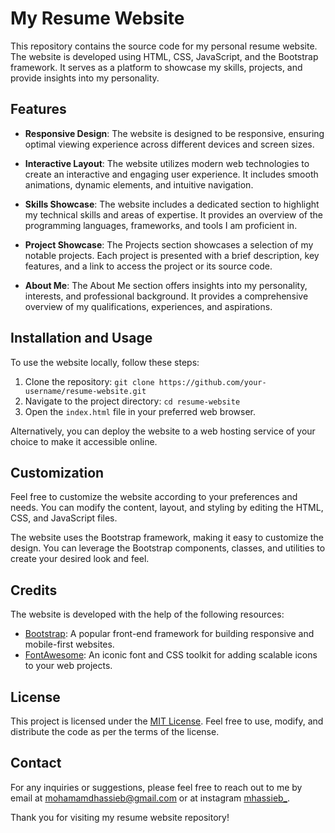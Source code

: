 # My Resume Website

This repository contains the source code for my personal resume website. The website is developed using HTML, CSS, JavaScript, and the Bootstrap framework. It serves as a platform to showcase my skills, projects, and provide insights into my personality.

## Features

- **Responsive Design**: The website is designed to be responsive, ensuring optimal viewing experience across different devices and screen sizes.

- **Interactive Layout**: The website utilizes modern web technologies to create an interactive and engaging user experience. It includes smooth animations, dynamic elements, and intuitive navigation.

- **Skills Showcase**: The website includes a dedicated section to highlight my technical skills and areas of expertise. It provides an overview of the programming languages, frameworks, and tools I am proficient in.

- **Project Showcase**: The Projects section showcases a selection of my notable projects. Each project is presented with a brief description, key features, and a link to access the project or its source code.

- **About Me**: The About Me section offers insights into my personality, interests, and professional background. It provides a comprehensive overview of my qualifications, experiences, and aspirations.

## Installation and Usage

To use the website locally, follow these steps:

1. Clone the repository: `git clone https://github.com/your-username/resume-website.git`
2. Navigate to the project directory: `cd resume-website`
3. Open the `index.html` file in your preferred web browser.

Alternatively, you can deploy the website to a web hosting service of your choice to make it accessible online.

## Customization

Feel free to customize the website according to your preferences and needs. You can modify the content, layout, and styling by editing the HTML, CSS, and JavaScript files.

The website uses the Bootstrap framework, making it easy to customize the design. You can leverage the Bootstrap components, classes, and utilities to create your desired look and feel.

## Credits

The website is developed with the help of the following resources:

- [Bootstrap](https://getbootstrap.com): A popular front-end framework for building responsive and mobile-first websites.
- [FontAwesome](https://fontawesome.com): An iconic font and CSS toolkit for adding scalable icons to your web projects.

## License

This project is licensed under the [MIT License](LICENSE). Feel free to use, modify, and distribute the code as per the terms of the license.

## Contact

For any inquiries or suggestions, please feel free to reach out to me by email at [mohamamdhassieb@gmail.com](mailto:mohamamdhassieb@gmail.com) or at instagram [mhassieb_](https://www.instagram.com/mhassieb_/).

Thank you for visiting my resume website repository!
